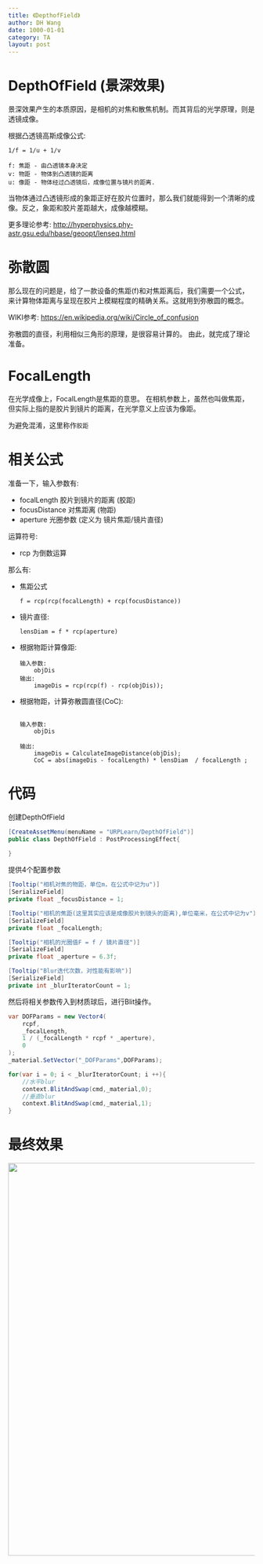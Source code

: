 ```yaml
---
title: 《DepthofField》
author: DH Wang
date: 1000-01-01
category: TA
layout: post
---
```


# DepthOfField (景深效果)

景深效果产生的本质原因，是相机的对焦和散焦机制。而其背后的光学原理，则是透镜成像。

根据凸透镜高斯成像公式:

```
1/f = 1/u + 1/v

f: 焦距 - 由凸透镜本身决定
v: 物距 - 物体到凸透镜的距离
u: 像距 - 物体经过凸透镜后，成像位置与镜片的距离.

```

当物体通过凸透镜形成的象距正好在胶片位置时，那么我们就能得到一个清晰的成像。反之，象距和胶片差距越大，成像越模糊。

更多理论参考: http://hyperphysics.phy-astr.gsu.edu/hbase/geoopt/lenseq.html


# 弥散圆

那么现在的问题是，给了一款设备的焦距(f)和对焦距离后，我们需要一个公式，来计算物体距离与呈现在胶片上模糊程度的精确关系。这就用到弥散圆的概念。

WIKI参考:
https://en.wikipedia.org/wiki/Circle_of_confusion


弥散圆的直径，利用相似三角形的原理，是很容易计算的。
由此，就完成了理论准备。


# FocalLength

在光学成像上，FocalLength是焦距的意思。 
在相机参数上，虽然也叫做焦距，但实际上指的是胶片到镜片的距离，在光学意义上应该为像距。

为避免混淆，这里称作`胶距`

# 相关公式

准备一下，输入参数有:

- focalLength 胶片到镜片的距离 (胶距)
- focusDistance 对焦距离 (物距)
- aperture 光圈参数 (定义为 镜片焦距/镜片直径)


运算符号:

- rcp 为倒数运算


那么有:

- 焦距公式

    ```
    f = rcp(rcp(focalLength) + rcp(focusDistance))
    ```

- 镜片直径:
    ```
    lensDiam = f * rcp(aperture)
    ```

- 根据物距计算像距:

    ```
    输入参数:
        objDis
    输出:
        imageDis = rcp(rcp(f) - rcp(objDis));
    ```

- 根据物距，计算弥散圆直径(CoC):

    ```

    输入参数:
        objDis

    输出:
        imageDis = CalculateImageDistance(objDis);
        CoC = abs(imageDis - focalLength) * lensDiam  / focalLength ;

    ```


# 代码

创建DepthOfField

```csharp
[CreateAssetMenu(menuName = "URPLearn/DepthOfField")]
public class DepthOfField : PostProcessingEffect{
    
}

```


提供4个配置参数

```csharp
[Tooltip("相机对焦的物距，单位m，在公式中记为u")]
[SerializeField]
private float _focusDistance = 1;

[Tooltip("相机的焦距(这里其实应该是成像胶片到镜头的距离),单位毫米，在公式中记为v")]
[SerializeField]
private float _focalLength;

[Tooltip("相机的光圈值F = f / 镜片直径")]
[SerializeField]
private float _aperture = 6.3f;

[Tooltip("Blur迭代次数，对性能有影响")]
[SerializeField]
private int _blurIteratorCount = 1;

```

然后将相关参数传入到材质球后，进行Blit操作。

```csharp
var DOFParams = new Vector4(
    rcpf,
    _focalLength,
    1 / (_focalLength * rcpf * _aperture),
    0
);
_material.SetVector("_DOFParams",DOFParams);

for(var i = 0; i < _blurIteratorCount; i ++){
    //水平blur
    context.BlitAndSwap(cmd,_material,0);
    //垂直blur
    context.BlitAndSwap(cmd,_material,1);
}

```

# 最终效果

<img src="https://raw.githubusercontent.com/wiki/wlgys8/URPLearn/.imgs/dof/depthOfField-final.jpeg" width="800"/>